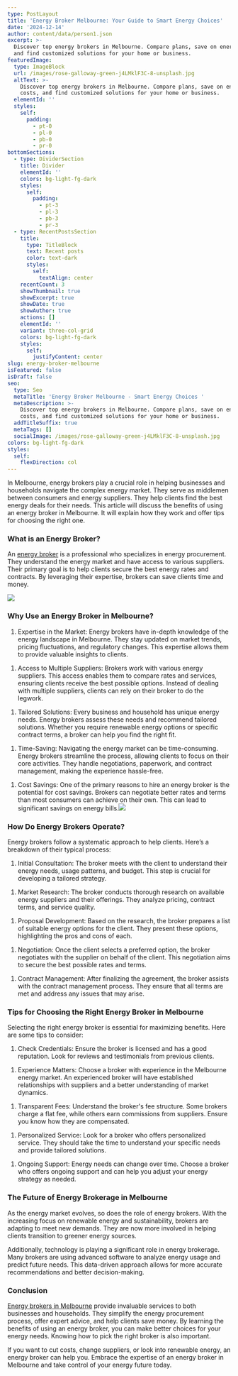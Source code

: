 ```yaml
---
type: PostLayout
title: 'Energy Broker Melbourne: Your Guide to Smart Energy Choices'
date: '2024-12-14'
author: content/data/person1.json
excerpt: >-
  Discover top energy brokers in Melbourne. Compare plans, save on energy costs,
  and find customized solutions for your home or business.
featuredImage:
  type: ImageBlock
  url: /images/rose-galloway-green-j4LMklF3C-8-unsplash.jpg
  altText: >-
    Discover top energy brokers in Melbourne. Compare plans, save on energy
    costs, and find customized solutions for your home or business.
  elementId: ''
  styles:
    self:
      padding:
        - pt-0
        - pl-0
        - pb-0
        - pr-0
bottomSections:
  - type: DividerSection
    title: Divider
    elementId: ''
    colors: bg-light-fg-dark
    styles:
      self:
        padding:
          - pt-3
          - pl-3
          - pb-3
          - pr-3
  - type: RecentPostsSection
    title:
      type: TitleBlock
      text: Recent posts
      color: text-dark
      styles:
        self:
          textAlign: center
    recentCount: 3
    showThumbnail: true
    showExcerpt: true
    showDate: true
    showAuthor: true
    actions: []
    elementId: ''
    variant: three-col-grid
    colors: bg-light-fg-dark
    styles:
      self:
        justifyContent: center
slug: energy-broker-melbourne
isFeatured: false
isDraft: false
seo:
  type: Seo
  metaTitle: 'Energy Broker Melbourne - Smart Energy Choices '
  metaDescription: >-
    Discover top energy brokers in Melbourne. Compare plans, save on energy
    costs, and find customized solutions for your home or business.
  addTitleSuffix: true
  metaTags: []
  socialImage: /images/rose-galloway-green-j4LMklF3C-8-unsplash.jpg
colors: bg-light-fg-dark
styles:
  self:
    flexDirection: col
---
```

In Melbourne, energy brokers play a crucial role in helping businesses and households navigate the complex energy market. They serve as middlemen between consumers and energy suppliers. They help clients find the best energy deals for their needs. This article will discuss the benefits of using an energy broker in Melbourne. It will explain how they work and offer tips for choosing the right one.

### What is an Energy Broker?

An [energy broker](https://termina.io/) is a professional who specializes in energy procurement. They understand the energy market and have access to various suppliers. Their primary goal is to help clients secure the best energy rates and contracts. By leveraging their expertise, brokers can save clients time and money.

![](https://thunderous-treacle-f156bd.netlify.app/images/pexels-uvarova-323133.jpg)

### Why Use an Energy Broker in Melbourne?

1.  Expertise in the Market: Energy brokers have in-depth knowledge of the energy landscape in Melbourne. They stay updated on market trends, pricing fluctuations, and regulatory changes. This expertise allows them to provide valuable insights to clients.

<!---->

1.  Access to Multiple Suppliers: Brokers work with various energy suppliers. This access enables them to compare rates and services, ensuring clients receive the best possible options. Instead of dealing with multiple suppliers, clients can rely on their broker to do the legwork.

<!---->

1.  Tailored Solutions: Every business and household has unique energy needs. Energy brokers assess these needs and recommend tailored solutions. Whether you require renewable energy options or specific contract terms, a broker can help you find the right fit.

<!---->

1.  Time-Saving: Navigating the energy market can be time-consuming. Energy brokers streamline the process, allowing clients to focus on their core activities. They handle negotiations, paperwork, and contract management, making the experience hassle-free.

<!---->

1.  Cost Savings: One of the primary reasons to hire an energy broker is the potential for cost savings. Brokers can negotiate better rates and terms than most consumers can achieve on their own. This can lead to significant savings on energy bills.![](https://thunderous-treacle-f156bd.netlify.app/images/pexels-pixabay-236089.jpg)

### How Do Energy Brokers Operate?

Energy brokers follow a systematic approach to help clients. Here’s a breakdown of their typical process:

1.  Initial Consultation: The broker meets with the client to understand their energy needs, usage patterns, and budget. This step is crucial for developing a tailored strategy.

<!---->

1.  Market Research: The broker conducts thorough research on available energy suppliers and their offerings. They analyze pricing, contract terms, and service quality.

<!---->

1.  Proposal Development: Based on the research, the broker prepares a list of suitable energy options for the client. They present these options, highlighting the pros and cons of each.

<!---->

1.  Negotiation: Once the client selects a preferred option, the broker negotiates with the supplier on behalf of the client. This negotiation aims to secure the best possible rates and terms.

<!---->

1.  Contract Management: After finalizing the agreement, the broker assists with the contract management process. They ensure that all terms are met and address any issues that may arise.

### Tips for Choosing the Right Energy Broker in Melbourne

Selecting the right energy broker is essential for maximizing benefits. Here are some tips to consider:

1.  Check Credentials: Ensure the broker is licensed and has a good reputation. Look for reviews and testimonials from previous clients.

<!---->

1.  Experience Matters: Choose a broker with experience in the Melbourne energy market. An experienced broker will have established relationships with suppliers and a better understanding of market dynamics.

<!---->

1.  Transparent Fees: Understand the broker's fee structure. Some brokers charge a flat fee, while others earn commissions from suppliers. Ensure you know how they are compensated.

<!---->

1.  Personalized Service: Look for a broker who offers personalized service. They should take the time to understand your specific needs and provide tailored solutions.

<!---->

1.  Ongoing Support: Energy needs can change over time. Choose a broker who offers ongoing support and can help you adjust your energy strategy as needed.

### The Future of Energy Brokerage in Melbourne

As the energy market evolves, so does the role of energy brokers. With the increasing focus on renewable energy and sustainability, brokers are adapting to meet new demands. They are now more involved in helping clients transition to greener energy sources.

Additionally, technology is playing a significant role in energy brokerage. Many brokers are using advanced software to analyze energy usage and predict future needs. This data-driven approach allows for more accurate recommendations and better decision-making.

### Conclusion

[Energy brokers in Melbourne](https://termina.io/) provide invaluable services to both businesses and households. They simplify the energy procurement process, offer expert advice, and help clients save money. By learning the benefits of using an energy broker, you can make better choices for your energy needs. Knowing how to pick the right broker is also important.

If you want to cut costs, change suppliers, or look into renewable energy, an energy broker can help you. Embrace the expertise of an energy broker in Melbourne and take control of your energy future today.
